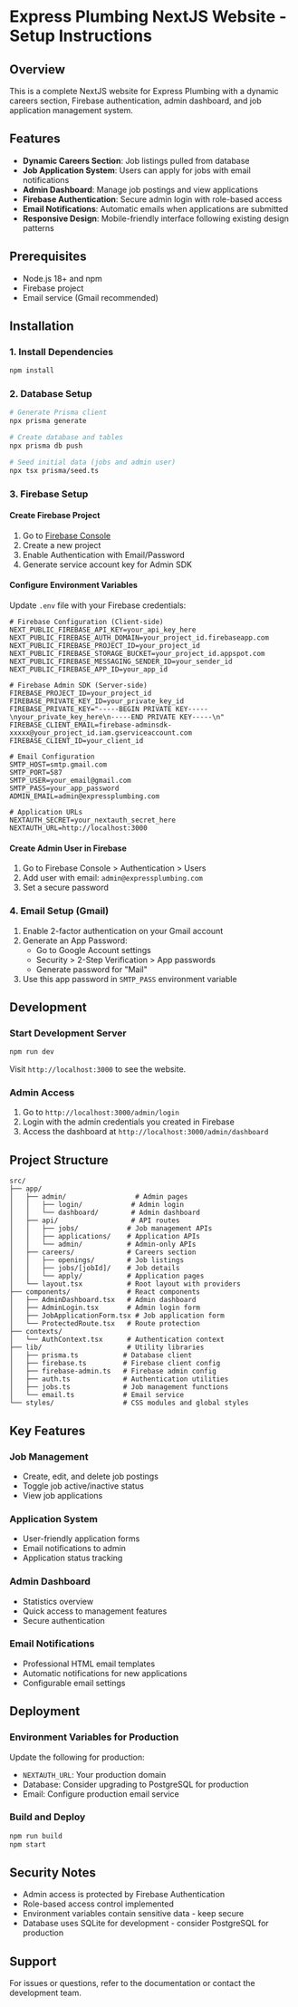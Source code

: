 # Express Plumbing NextJS Website - Setup Instructions

## Overview
This is a complete NextJS website for Express Plumbing with a dynamic careers section, Firebase authentication, admin dashboard, and job application management system.

## Features
- **Dynamic Careers Section**: Job listings pulled from database
- **Job Application System**: Users can apply for jobs with email notifications
- **Admin Dashboard**: Manage job postings and view applications
- **Firebase Authentication**: Secure admin login with role-based access
- **Email Notifications**: Automatic emails when applications are submitted
- **Responsive Design**: Mobile-friendly interface following existing design patterns

## Prerequisites
- Node.js 18+ and npm
- Firebase project
- Email service (Gmail recommended)

## Installation

### 1. Install Dependencies
```bash
npm install
```

### 2. Database Setup
```bash
# Generate Prisma client
npx prisma generate

# Create database and tables
npx prisma db push

# Seed initial data (jobs and admin user)
npx tsx prisma/seed.ts
```

### 3. Firebase Setup

#### Create Firebase Project
1. Go to [Firebase Console](https://console.firebase.google.com/)
2. Create a new project
3. Enable Authentication with Email/Password
4. Generate service account key for Admin SDK

#### Configure Environment Variables
Update `.env` file with your Firebase credentials:

```env
# Firebase Configuration (Client-side)
NEXT_PUBLIC_FIREBASE_API_KEY=your_api_key_here
NEXT_PUBLIC_FIREBASE_AUTH_DOMAIN=your_project_id.firebaseapp.com
NEXT_PUBLIC_FIREBASE_PROJECT_ID=your_project_id
NEXT_PUBLIC_FIREBASE_STORAGE_BUCKET=your_project_id.appspot.com
NEXT_PUBLIC_FIREBASE_MESSAGING_SENDER_ID=your_sender_id
NEXT_PUBLIC_FIREBASE_APP_ID=your_app_id

# Firebase Admin SDK (Server-side)
FIREBASE_PROJECT_ID=your_project_id
FIREBASE_PRIVATE_KEY_ID=your_private_key_id
FIREBASE_PRIVATE_KEY="-----BEGIN PRIVATE KEY-----\nyour_private_key_here\n-----END PRIVATE KEY-----\n"
FIREBASE_CLIENT_EMAIL=firebase-adminsdk-xxxxx@your_project_id.iam.gserviceaccount.com
FIREBASE_CLIENT_ID=your_client_id

# Email Configuration
SMTP_HOST=smtp.gmail.com
SMTP_PORT=587
SMTP_USER=your_email@gmail.com
SMTP_PASS=your_app_password
ADMIN_EMAIL=admin@expressplumbing.com

# Application URLs
NEXTAUTH_SECRET=your_nextauth_secret_here
NEXTAUTH_URL=http://localhost:3000
```

#### Create Admin User in Firebase
1. Go to Firebase Console > Authentication > Users
2. Add user with email: `admin@expressplumbing.com`
3. Set a secure password

### 4. Email Setup (Gmail)
1. Enable 2-factor authentication on your Gmail account
2. Generate an App Password:
   - Go to Google Account settings
   - Security > 2-Step Verification > App passwords
   - Generate password for "Mail"
3. Use this app password in `SMTP_PASS` environment variable

## Development

### Start Development Server
```bash
npm run dev
```

Visit `http://localhost:3000` to see the website.

### Admin Access
1. Go to `http://localhost:3000/admin/login`
2. Login with the admin credentials you created in Firebase
3. Access the dashboard at `http://localhost:3000/admin/dashboard`

## Project Structure

```
src/
├── app/
│   ├── admin/                 # Admin pages
│   │   ├── login/            # Admin login
│   │   └── dashboard/        # Admin dashboard
│   ├── api/                  # API routes
│   │   ├── jobs/            # Job management APIs
│   │   ├── applications/    # Application APIs
│   │   └── admin/           # Admin-only APIs
│   ├── careers/             # Careers section
│   │   ├── openings/        # Job listings
│   │   ├── jobs/[jobId]/    # Job details
│   │   └── apply/           # Application pages
│   └── layout.tsx           # Root layout with providers
├── components/              # React components
│   ├── AdminDashboard.tsx   # Admin dashboard
│   ├── AdminLogin.tsx       # Admin login form
│   ├── JobApplicationForm.tsx # Job application form
│   └── ProtectedRoute.tsx   # Route protection
├── contexts/
│   └── AuthContext.tsx      # Authentication context
├── lib/                     # Utility libraries
│   ├── prisma.ts           # Database client
│   ├── firebase.ts         # Firebase client config
│   ├── firebase-admin.ts   # Firebase admin config
│   ├── auth.ts             # Authentication utilities
│   ├── jobs.ts             # Job management functions
│   └── email.ts            # Email service
└── styles/                 # CSS modules and global styles
```

## Key Features

### Job Management
- Create, edit, and delete job postings
- Toggle job active/inactive status
- View job applications

### Application System
- User-friendly application forms
- Email notifications to admin
- Application status tracking

### Admin Dashboard
- Statistics overview
- Quick access to management features
- Secure authentication

### Email Notifications
- Professional HTML email templates
- Automatic notifications for new applications
- Configurable email settings

## Deployment

### Environment Variables for Production
Update the following for production:
- `NEXTAUTH_URL`: Your production domain
- Database: Consider upgrading to PostgreSQL for production
- Email: Configure production email service

### Build and Deploy
```bash
npm run build
npm start
```

## Security Notes
- Admin access is protected by Firebase Authentication
- Role-based access control implemented
- Environment variables contain sensitive data - keep secure
- Database uses SQLite for development - consider PostgreSQL for production

## Support
For issues or questions, refer to the documentation or contact the development team.

